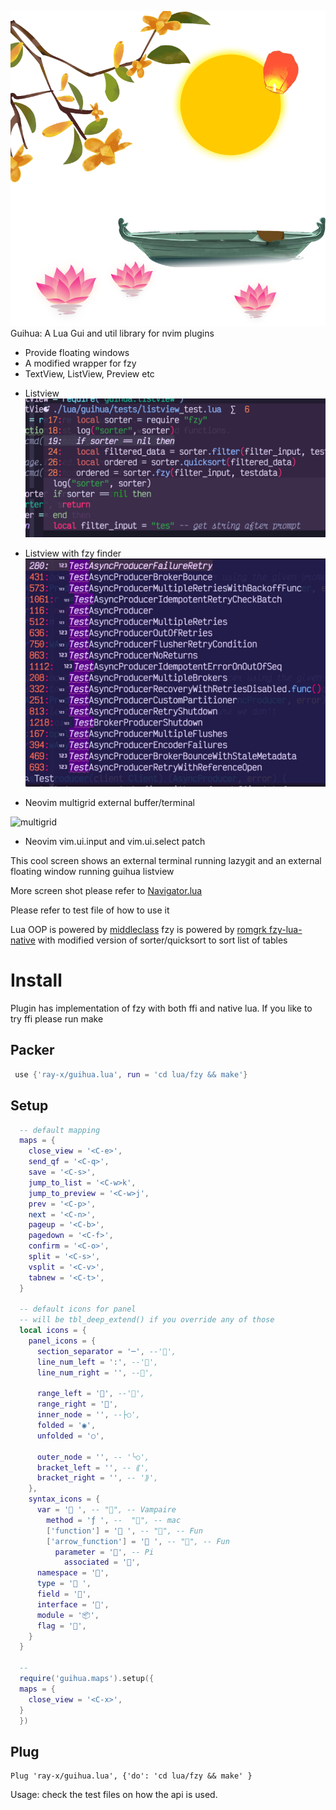 ![guihua](https://github.com/ray-x/files/blob/master/img/guihua/guihua_800.png)
Guihua: A Lua Gui and util library for nvim plugins

- Provide floating windows
- A modified wrapper for fzy
- TextView, ListView, Preview etc

* Listview
  ![listview](https://github.com/ray-x/files/blob/master/img/guihua/listview.png)

* Listview with fzy finder
  ![listview](https://github.com/ray-x/files/blob/master/img/navigator/fzy_reference.jpg?raw=true)

* Neovim multigrid external buffer/terminal

![multigrid](https://user-images.githubusercontent.com/1681295/133234734-93817aaa-23a3-4c28-b164-b129be449dee.jpg)

* Neovim vim.ui.input and vim.ui.select patch

This cool screen shows an external terminal running lazygit and an external floating window running guihua listview

More screen shot please refer to [Navigator.lua](https://github.com/ray-x/navigator.lua)

Please refer to test file of how to use it

Lua OOP is powered by [middleclass](https://github.com/kikito/middleclass)
fzy is powered by [romgrk fzy-lua-native](https://github.com/romgrk/fzy-lua-native) with modified version of sorter/quicksort to sort list of tables

# Install

Plugin has implementation of fzy with both ffi and native lua. If you like to try ffi please run make

## Packer

```lua
 use {'ray-x/guihua.lua', run = 'cd lua/fzy && make'}
```

## Setup

```lua
  -- default mapping
  maps = {
    close_view = '<C-e>',
    send_qf = '<C-q>',
    save = '<C-s>',
    jump_to_list = '<C-w>k',
    jump_to_preview = '<C-w>j',
    prev = '<C-p>',
    next = '<C-n>',
    pageup = '<C-b>',
    pagedown = '<C-f>',
    confirm = '<C-o>',
    split = '<C-s>',
    vsplit = '<C-v>',
    tabnew = '<C-t>',
  }

  -- default icons for panel
  -- will be tbl_deep_extend() if you override any of those
  local icons = {
    panel_icons = {
      section_separator = '─', --'',
      line_num_left = ':', --'',
      line_num_right = '', --',

      range_left = '', --'',
      range_right = '',
      inner_node = '', --├○',
      folded = '◉',
      unfolded = '○',

      outer_node = '', -- '╰○',
      bracket_left = '', -- ⟪',
      bracket_right = '', -- '⟫',
    },
    syntax_icons = {
      var = ' ', -- "👹", -- Vampaire
        method = 'ƒ ', --  "🍔", -- mac
        ['function'] = ' ', -- "🤣", -- Fun
        ['arrow_function'] = ' ', -- "🤣", -- Fun
          parameter = '', -- Pi
            associated = '🤝',
      namespace = '🚀',
      type = ' ',
      field = '🏈',
      interface = '',
      module = '📦',
      flag = '🎏',
    }
  }

  --
  require('guihua.maps').setup({
  maps = {
    close_view = '<C-x>',
  }
  })
```

## Plug

```vim
Plug 'ray-x/guihua.lua', {'do': 'cd lua/fzy && make' }
```

Usage: check the test files on how the api is used.

<!-- vim: set ft=markdown: -->